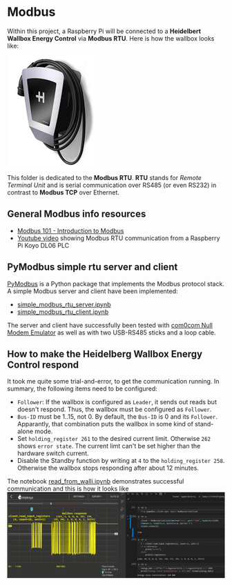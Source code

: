 # Modbus
Within this project, a Raspberry Pi will be connected to a **Heidelbert Wallbox Energy Control** via **Modbus RTU**. Here is how the wallbox looks like: 

![Heidelberg Wallbox Energy Control image](imgs/Heidelberg-Wallbox-Energy-Control.jpg)

This folder is dedicated to the **Modbus RTU**. **RTU** stands for *Remote Terminal Unit* and is serial communication over RS485 (or even RS232) in contrast to **Modbus TCP** over Ethernet.

## General Modbus info resources
- [Modbus 101 - Introduction to Modbus](https://www.csimn.com/CSI_pages/Modbus101.html)
- [Youtube video](https://www.youtube.com/watch?v=yRpWjjRNE-c) showing Modbus RTU communication from a Raspberry Pi Koyo DL06 PLC

## PyModbus simple rtu server and client
[PyModbus](https://pymodbus.readthedocs.io/) is a Python package that implements the Modbus protocol stack. A simple Modbus server and client have been implemented:
- [simple_modbus_rtu_server.ipynb](simple_modbus_rtu_server.ipynb)
- [simple_modbus_rtu_client.ipynb](simple_modbus_rtu_client.ipynb)

The server and client have successfully been tested with [com0com Null Modem Emulator](http://com0com.sourceforge.net/) as well as with two USB-RS485 sticks and a loop cable. 

## How to make the Heidelberg Wallbox Energy Control respond
It took me quite some trial-and-error, to get the communication running. In summary, the following items need to be configured:
- ``Follower``: If the wallbox is configured as ``Leader``, it sends out reads but doesn't respond. Thus, the wallbox must be configured as ``Follower``.
- ``Bus-ID`` must be 1..15, not 0. By default, the ``Bus-ID`` is 0 and its ``Follower``. Apparantly, that combination puts the wallbox in some kind of stand-alone mode. 
- Set ``holding_register 261`` to the desired current limit. Otherwise ``262`` shows ``error state``. The current limt can't be set higher than the hardware switch current. 
- Disable the Standby function by writing at ``4`` to the ``holding_register 258``. Otherwise the wallbox stops responding after about 12 minutes.  

The notebook [read_from_walli.ipynb](read_from_walli.ipynb) demonstrates successful communication and this is how it looks like
![Walli_not_responding_2021-17-11.jpg](imgs/successful_wallbox_read_2021-07-18.png)
